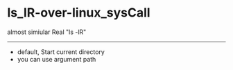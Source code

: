 # ls_lR-over-linux_sysCall

almost simiular Real "ls -lR"

---------------------------------------
* default, Start current directory
* you can use argument path
